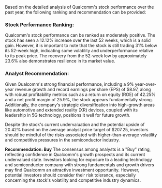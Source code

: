 Based on the detailed analysis of Qualcomm's stock performance over the past year, the following ranking and recommendation can be provided:

### Stock Performance Ranking:
Qualcomm's stock performance can be ranked as moderately positive. The stock has seen a 12.12% increase over the last 52 weeks, which is a solid gain. However, it is important to note that the stock is still trading 31% below its 52-week high, indicating some volatility and underperformance relative to its peak price. The recovery from the 52-week low by approximately 23.6% also demonstrates resilience in its market value.

### Analyst Recommendation:
Given Qualcomm's strong financial performance, including a 9% year-over-year revenue growth and record earnings per share (EPS) of $8.97, along with robust profitability metrics such as a return on equity (ROE) of 42.25% and a net profit margin of 25.9%, the stock appears fundamentally strong. Additionally, the company's strategic diversification into high-growth areas like automotive and extended reality (XR) devices, coupled with its leadership in 5G technology, positions it well for future growth.

Despite the stock's current undervaluation and the potential upside of 20.42% based on the average analyst price target of $207.25, investors should be mindful of the risks associated with higher-than-average volatility and competitive pressures in the semiconductor industry.

**Recommendation: Buy**
The consensus among analysts is a "Buy" rating, reflecting confidence in Qualcomm's growth prospects and its current undervalued state. Investors looking for exposure to a leading technology and semiconductor company with strong fundamentals and growth drivers may find Qualcomm an attractive investment opportunity. However, potential investors should consider their risk tolerance, especially concerning the stock's volatility and competitive industry dynamics.